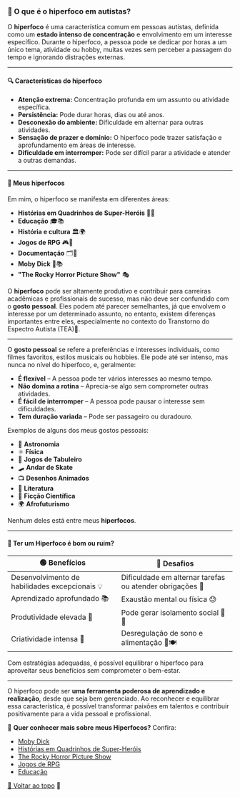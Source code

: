 ### 🧠 O que é o hiperfoco em autistas?

O **hiperfoco** é uma característica comum em pessoas autistas, definida como um **estado intenso de concentração** e envolvimento em um interesse específico. Durante o hiperfoco, a pessoa pode se dedicar por horas a um único tema, atividade ou hobby, muitas vezes sem perceber a passagem do tempo e ignorando distrações externas.

---

#### 🔍 Características do hiperfoco

- **Atenção extrema:** Concentração profunda em um assunto ou atividade específica.  
- **Persistência:** Pode durar horas, dias ou até anos.  
- **Desconexão do ambiente:** Dificuldade em alternar para outras atividades.  
- **Sensação de prazer e domínio:** O hiperfoco pode trazer satisfação e aprofundamento em áreas de interesse.  
- **Dificuldade em interromper:** Pode ser difícil parar a atividade e atender a outras demandas.  

---

#### 🎯 Meus hiperfocos  

Em mim, o hiperfoco  se manifesta em diferentes áreas:  

- **Histórias em Quadrinhos de Super-Heróis** 📖🎨   
- **Educação** 🎓📚  
- **História e cultura** 🏛️🌍
- **Jogos de RPG** 🎮🎲  
- **Documentação** 🗂️📄
- **Moby Dick** 🐋📚
- **"The Rocky Horror Picture Show"** 🎭


O **hiperfoco** pode ser altamente produtivo e contribuir para carreiras acadêmicas e profissionais de sucesso, mas não deve ser confundido com o **gosto pessoal**. Eles podem até  parecer semelhantes, já que envolvem o interesse por um determinado assunto, no entanto, existem diferenças importantes entre eles, especialmente no contexto do Transtorno do Espectro Autista (TEA)🧐.

---

O **gosto pessoal** se refere a preferências e interesses individuais, como filmes favoritos, estilos musicais ou hobbies. Ele pode até ser intenso, mas nunca no nível do hiperfoco, e, geralmente:

- **É flexível** – A pessoa pode ter vários interesses ao mesmo tempo.  
- **Não domina a rotina** – Aprecia-se algo sem comprometer outras atividades.  
- **É fácil de interromper** – A pessoa pode pausar o interesse sem dificuldades.  
- **Tem duração variada** – Pode ser passageiro ou duradouro.  

Exemplos de alguns dos meus gostos pessoais:  

- 🔭 **Astronomia**  
- ⚛️ **Física**  
- 🎲 **Jogos de Tabuleiro**  
- 🛹 **Andar de Skate**  
- 📺 **Desenhos Animados**  
- 📖 **Literatura**  
- 🚀 **Ficção Científica**  
- 🌍 **Afrofuturismo**


Nenhum deles está entre meus **hiperfocos**.

---

#### 🔄 Ter um Hiperfoco é bom ou ruim?  

| 🟢 **Benefícios** | 🔴 **Desafios** |
|------------------|------------------|
| Desenvolvimento de habilidades excepcionais 💡 | Dificuldade em alternar tarefas ou atender obrigações 📅 |
| Aprendizado aprofundado 📚 | Exaustão mental ou física 😓 |
| Produtividade elevada 🚀 | Pode gerar isolamento social 🤝❌ |
| Criatividade intensa 🎨 | Desregulação de sono e alimentação 🛌🍽️ |

Com estratégias adequadas, é possível equilibrar o hiperfoco para aproveitar seus benefícios sem comprometer o bem-estar.

---

O hiperfoco pode ser **uma ferramenta poderosa de aprendizado e realização**, desde que seja bem gerenciado. Ao reconhecer e equilibrar essa característica, é possível transformar paixões em talentos e contribuir positivamente para a vida pessoal e profissional.

🔹 **Quer conhecer mais sobre meus Hiperfocos?** Confira:  
- [Moby Dick](/pages/hiperfocos/autismo.html)  
- [Histórias em Quadrinhos de Super-Heróis](/pages/hiperfocos/diagnosticotardio.html)  
- [The Rocky Horror Picture Show](/pages/hiperfocos/habilidades.html)  
- [Jogos de RPG](/pages/hiperfocos/namidia.html)
- [Educação](/pages/hiperfocos/namidia.html)   

[🔼 Voltar ao topo](#) 🚀
